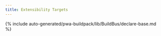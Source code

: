 ```yaml
---
title: Extensibility Targets
---
```


<!--
The reference doc content is generated automatically from the source code.
To update this section, update the doc blocks in the source code
-->

{% include auto-generated/pwa-buildpack/lib/BuildBus/declare-base.md %}
